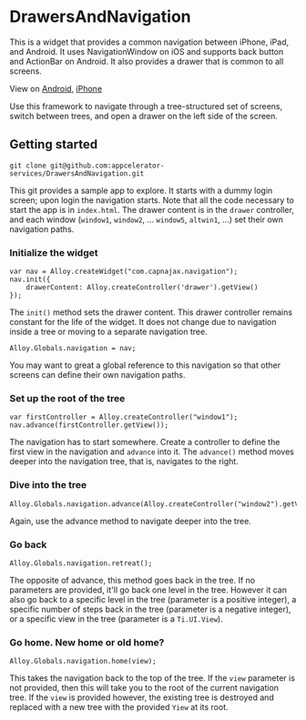DrawersAndNavigation
====================

This is a widget that provides a common navigation between iPhone, iPad, and Android. It uses NavigationWindow on iOS and supports back button and ActionBar on Android. It also provides a drawer that is common to all screens.

View on [Android](./DrawersAndroid.mp4), [iPhone](./DrawersiPhone.mp4)

Use this framework to navigate through a tree-structured set of screens, switch between trees, and open a drawer on the left side of the screen.

## Getting started

	git clone git@github.com:appcelerator-services/DrawersAndNavigation.git

This git provides a sample app to explore. It starts with a dummy login screen; upon login the navigation starts. Note that all the code necessary to start the app is in `index.html`. The drawer content is in the `drawer` controller, and each window (`window1`, `window2`, ... `window5`, `altwin1`, ...) set their own navigation paths.


### Initialize the widget

	var nav = Alloy.createWidget("com.capnajax.navigation");
	nav.init({
		drawerContent: Alloy.createController('drawer').getView()
	});

The `init()` method sets the drawer content. This drawer controller remains constant for the life of the widget. It does not change due to navigation inside a tree or moving to a separate navigation tree.

	Alloy.Globals.navigation = nav;

You may want to great a global reference to this navigation so that other screens can define their own navigation paths.

### Set up the root of the tree

	var firstController = Alloy.createController("window1");
	nav.advance(firstController.getView());

The navigation has to start somewhere. Create a controller to define the first view in the navigation and `advance` into it. The `advance()` method moves deeper into the navigation tree, that is, navigates to the right.

### Dive into the tree

	Alloy.Globals.navigation.advance(Alloy.createController("window2").getView());

Again, use the advance method to navigate deeper into the tree.

### Go back

	Alloy.Globals.navigation.retreat();

The opposite of advance, this method goes back in the tree. If no parameters are provided, it'll go back one level in the tree. However it can also go back to a specific level in the tree (parameter is a positive integer), a specific number of steps back in the tree (parameter is a negative integer), or a specific view in the tree (parameter is a `Ti.UI.View`).

### Go home. New home or old home?

	Alloy.Globals.navigation.home(view);

This takes the navigation back to the top of the tree. If the `view` parameter is not provided, then this will take you to the root of the current navigation tree. If the `view` is provided however, the existing tree is destroyed and replaced with a new tree with the provided `Yiew` at its root.

